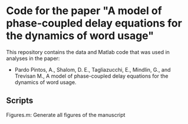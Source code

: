 # Code for the paper "A model of phase-coupled delay equations for the dynamics of word usage"

This repository contains the data and Matlab code that was used in analyses in the paper:

- Pardo Pintos, A., Shalom, D. E., Tagliazucchi, E., Mindlin, G., and Trevisan M., A model of phase-coupled delay equations for the dynamics of word usage.

## Scripts

Figures.m: Generate all figures of the manuscript
